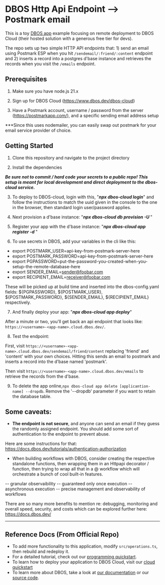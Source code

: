 # DBOS Http Api Endpoint --> Postmark email

This is a toy [DBOS app](https://docs.dbos.dev/) example focusing on remote deployment to DBOS Cloud (their hosted solution with a generous free tier for devs).

The repo sets up two simple HTTP API endpoints that: 1) send an email using Postmark ESP when you hit `/sendemail/:friend/:content` endpoint and 2) inserts a record into a postgres d'base instance and retrieves the records when you visit the `/emails` endpoint.

## Prerequisites

1. Make sure you have node.js 21.x

2. Sign up for DBOS Cloud (https://www.dbos.dev/dbos-cloud)

3. Have a Postmark account, username / password from the server (https://postmarkapp.com/), and a specific sending email address setup

\*\*\*Since this uses nodemailer, you can easily swap out postmark for your email service provider of choice.

## Getting Started

1. Clone this repository and navigate to the project directory

2. Install the dependencies

**_*Be sure not to commit / hard code your secrets to a public repo! This setup is meant for local development and direct deployment to the dbos-cloud service.*_**

3. To deploy to DBOS-cloud, login with this, "**_npx dbos-cloud login_**" and follow the instructions to match the uuid given in the console to the one in the browser, then standard login user/password applies.

4. Next provision a d'base instance: "**_npx dbos-cloud db provision <database-instance-name> -U <database-username>_**"

5. Register your app with the d'base instance: "**_npx dbos-cloud app register -d <database-instance-name>_**"

6. To use secrets in DBOS, add your variables in the cli like this:

- export POSTMARK_USER=api-key-from-postmark-server-here
- export POSTMARK_PASSWORD=api-key-from-postmark-server-here
- export PGPASSWORD=put-the-password-you-created-when-you-setup-the-remote-database-here
- export SENDER_EMAIL=sender@foobar.com
- export RECIPIENT_EMAIL=receiver@foobar.com

These will be picked up at build time and inserted into the dbos-config.yaml fields: ${PGPASSWORD}, ${POSTMARK_USER}, ${POSTMARK_PASSWORD}, ${SENDER_EMAIL}, ${RECIPIENT_EMAIL} respectively.

7. And finally deploy your app: "**_npx dbos-cloud app deploy_**"

After a minute or two, you'll get back an api endpoint that looks like: `https://<username>-<app-name>.cloud.dbos.dev/`.

8. Test the endpoint:

First, visit `https://<username>-<app-name>.cloud.dbos.dev/sendemail/friend/content` replacing 'friend' and 'content' with your own choices. Hitting this sends an email to postmark and inserts a record into the d'base named 'postmark'.

Then visit `https://<username>-<app-name>.cloud.dbos.dev/emails` to retrieve the records from the d'base.

9. To delete the app online,`npx dbos-cloud app delete [applicantion-name] --dropdb`. Remove the '--dropdb' parameter if you want to retain the database table.

## Some caveats:

- **The endpoint is not secure**, and anyone can send an email if they guess the randomly assigned endpoint. You should add some sort of authentication to the endpoint to prevent abuse.

Here are some instructions for that: https://docs.dbos.dev/tutorials/authentication-authorization

- When building workflows with DBOS, consider creating the respective standalone functions, then wrapping them in an Httpapi decorator / function, then trying to wrap all that in a @ workflow which will orchestrate a bunch of cool built-in features.

-- granular observaibility
-- guaranteed only once execution
-- asynchronous execution
-- precise management and observability of workflows

There are so many more benefits to mention re: debugging, monitoring and overall speed, security, and costs which can be explored further here: https://docs.dbos.dev/

---

## Reference Docs (From Official Repo)

- To add more functionality to this application, modify `src/operations.ts`, then rebuild and redeploy it.
- For a detailed tutorial, check out our [programming quickstart](https://docs.dbos.dev/getting-started/quickstart-programming).
- To learn how to deploy your application to DBOS Cloud, visit our [cloud quickstart](https://docs.dbos.dev/getting-started/quickstart-cloud/)
- To learn more about DBOS, take a look at [our documentation](https://docs.dbos.dev/) or our [source code](https://github.com/dbos-inc/dbos-transact).
